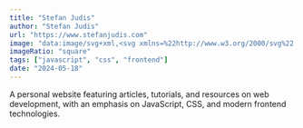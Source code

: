 ```yaml
---
title: "Stefan Judis"
author: "Stefan Judis"
url: "https://www.stefanjudis.com"
image: "data:image/svg+xml,<svg xmlns=%22http://www.w3.org/2000/svg%22 viewBox=%220 0 100 100%22><text y=%22.9em%22 font-size=%2290%22>🧢</text></svg>"
imageRatio: "square"
tags: ["javascript", "css", "frontend"]
date: "2024-05-18"
---
```


A personal website featuring articles, tutorials, and resources on web development, with an emphasis on JavaScript, CSS, and modern frontend technologies.
